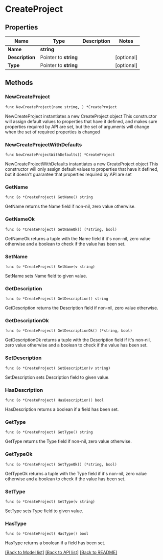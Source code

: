 # CreateProject

## Properties

Name | Type | Description | Notes
------------ | ------------- | ------------- | -------------
**Name** | **string** |  | 
**Description** | Pointer to **string** |  | [optional] 
**Type** | Pointer to **string** |  | [optional] 

## Methods

### NewCreateProject

`func NewCreateProject(name string, ) *CreateProject`

NewCreateProject instantiates a new CreateProject object
This constructor will assign default values to properties that have it defined,
and makes sure properties required by API are set, but the set of arguments
will change when the set of required properties is changed

### NewCreateProjectWithDefaults

`func NewCreateProjectWithDefaults() *CreateProject`

NewCreateProjectWithDefaults instantiates a new CreateProject object
This constructor will only assign default values to properties that have it defined,
but it doesn't guarantee that properties required by API are set

### GetName

`func (o *CreateProject) GetName() string`

GetName returns the Name field if non-nil, zero value otherwise.

### GetNameOk

`func (o *CreateProject) GetNameOk() (*string, bool)`

GetNameOk returns a tuple with the Name field if it's non-nil, zero value otherwise
and a boolean to check if the value has been set.

### SetName

`func (o *CreateProject) SetName(v string)`

SetName sets Name field to given value.


### GetDescription

`func (o *CreateProject) GetDescription() string`

GetDescription returns the Description field if non-nil, zero value otherwise.

### GetDescriptionOk

`func (o *CreateProject) GetDescriptionOk() (*string, bool)`

GetDescriptionOk returns a tuple with the Description field if it's non-nil, zero value otherwise
and a boolean to check if the value has been set.

### SetDescription

`func (o *CreateProject) SetDescription(v string)`

SetDescription sets Description field to given value.

### HasDescription

`func (o *CreateProject) HasDescription() bool`

HasDescription returns a boolean if a field has been set.

### GetType

`func (o *CreateProject) GetType() string`

GetType returns the Type field if non-nil, zero value otherwise.

### GetTypeOk

`func (o *CreateProject) GetTypeOk() (*string, bool)`

GetTypeOk returns a tuple with the Type field if it's non-nil, zero value otherwise
and a boolean to check if the value has been set.

### SetType

`func (o *CreateProject) SetType(v string)`

SetType sets Type field to given value.

### HasType

`func (o *CreateProject) HasType() bool`

HasType returns a boolean if a field has been set.


[[Back to Model list]](../README.md#documentation-for-models) [[Back to API list]](../README.md#documentation-for-api-endpoints) [[Back to README]](../README.md)


